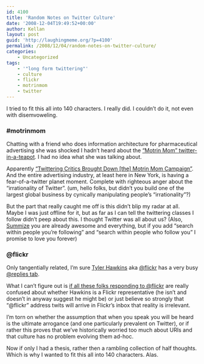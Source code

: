 ```yaml
---
id: 4100
title: 'Random Notes on Twitter Culture'
date: '2008-12-04T19:49:52+00:00'
author: Kellan
layout: post
guid: 'http://laughingmeme.org/?p=4100'
permalink: /2008/12/04/random-notes-on-twitter-culture/
categories:
    - Uncategorized
tags:
    - '"long form twittering"'
    - culture
    - flickr
    - motrinmom
    - twitter
---
```


I tried to fit this all into 140 characters. I really did. I couldn’t do it, not even with disemvoweling.

### \#motrinmom

Chatting with a friend who does information architecture for pharmaceutical advertising she was shocked I hadn’t heard about the [“Motrin Mom” twitter-in-a-teapot](http://search.twitter.com/search?q=motrinmom). I had no idea what she was talking about.

Apparently [“Twittering Critics Brought Down [the] Motrin Mom Campaign”](http://74.125.45.132/search?q=cache:4FCdRAjxMTwJ:adage.com/digital/article%3Farticle\_id%3D132622+motrin+mom&amp;hl=en&amp;ct=clnk&amp;cd=1&amp;gl=us&amp;client=firefox-a). And the entire advertising industry, at least here in New York, is having a fear-of-a-twitter planet moment. Complete with righteous anger about the “irrationality of Twitter”. (um, hello folks, but didn’t you build one of the largest global business by cynically manipulating people’s “irrationality”?)

But the part that really caught me off is this didn’t blip my radar at all. Maybe I was just offline for it, but as far as I can tell the twittering classes I follow didn’t peep about this. I thought Twitter was all about us? (Also, [Summize](http://search.twitter.com) you are already awesome and everything, but if you add “search within people you’re following” and “search within people who follow you” I promise to love you forever)

### @flickr

Only tangentially related, I’m sure [Tyler Hawkins](http://twitter.com/flickr/) aka [@flickr](http://twitter.com/flickr/) has a very busy [@replies tab](http://twitter.com/replies).

What I can’t figure out is [if all these folks responding to @flickr](http://search.twitter.com/search?q=%40flickr) are really confused about whether Hawkins is a Flickr representative (he isn’t and doesn’t in anyway suggest he might be) or just believe so strongly that “@flickr” address twits will arrive in Flickr’s inbox that reality is irrelevant.

I’m torn on whether the assumption that when you speak you will be heard is the ultimate arrogance (and one particularly prevalent on Twitter), or if rather this proves that we’ve historically worried too much about URIs and that culture has no problem evolving them ad-hoc.

Now if only I had a thesis, rather then a rambling collection of half thoughts. Which is why I wanted to fit this all into 140 characters. Alas.